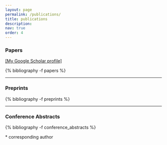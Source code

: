 ```yaml
---
layout: page
permalink: /publications/
title: publications
description: 
nav: true
order: 4
---
```


<div class="publications-auto" markdown="1">

### Papers
[[My Google Scholar profile]](https://scholar.google.com/citations?user=kv7xdfYAAAAJ&hl=en)

{% bibliography -f papers %}

---

### Preprints
{% bibliography -f preprints %}

---

### Conference Abstracts
{% bibliography -f conference_abstracts %}

\* corresponding author<br>
<!-- <strong class="sjrq NA_Q">NQ</strong> not in SJR ranking -->
</div>